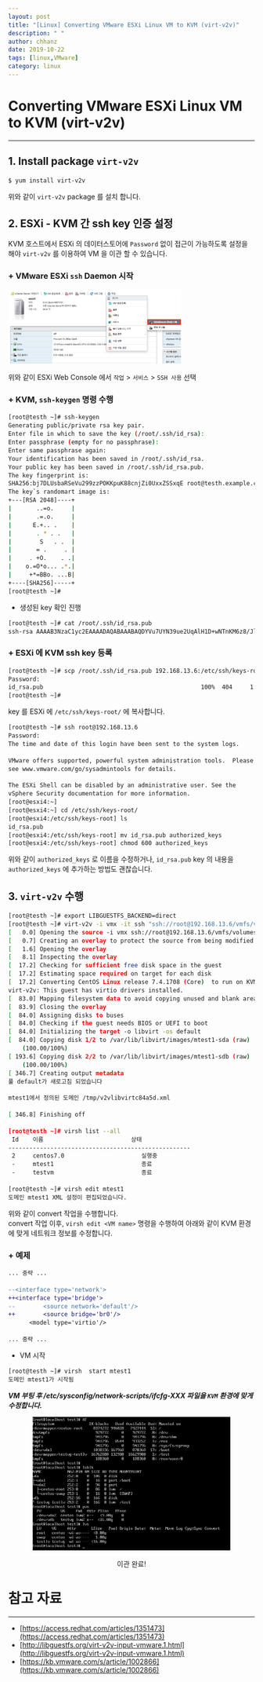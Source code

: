 ```yaml
---
layout: post
title: "[Linux] Converting VMware ESXi Linux VM to KVM (virt-v2v)"
description: " "
author: chhanz
date: 2019-10-22
tags: [linux,VMware]
category: linux
---
```


# Converting VMware ESXi Linux VM to KVM (virt-v2v)
* * *   
## 1. Install package `virt-v2v`
```bash
$ yum install virt-v2v 
```
위와 같이 `virt-v2v` package 를 설치 합니다.   
## 2. ESXi - KVM 간 ssh key 인증 설정
KVM 호스트에서 ESXi 의 데이터스토어에 `Password` 없이 접근이 가능하도록 설정을 해야 `virt-v2v` 를 이용하여 VM 을 이관 할 수 있습니다.   
### + VMware ESXi `ssh` Daemon 시작
<img src="/assets/images/post/2019-10-22-virt-v2v/image1.png" style="max-width: 70%; height: auto;">   
    
위와 같이 ESXi Web Console 에서 `작업` > `서비스` > `SSH 사용` 선택   
   
### + KVM, `ssh-keygen` 명령 수행
```bash
[root@testh ~]# ssh-keygen
Generating public/private rsa key pair.
Enter file in which to save the key (/root/.ssh/id_rsa):
Enter passphrase (empty for no passphrase):
Enter same passphrase again:
Your identification has been saved in /root/.ssh/id_rsa.
Your public key has been saved in /root/.ssh/id_rsa.pub.
The key fingerprint is:
SHA256:bj7DLUsbaRSeVu299zzPOKKpuK88cnjZi0UxxZSSxqE root@testh.example.com
The key`s randomart image is:
+---[RSA 2048]----+
|       ..=o.     |
|       .=.o.     |
|      E.+.. .    |
|       . * . .   |
|        S   . .  |
|       = .     . |
|     . +O.    . .|
|    o.=O*o... .*.|
|     +*=BBo. ...B|
+----[SHA256]-----+
[root@testh ~]#
```
- 생성된 key 확인 진행   
```bash
[root@testh ~]# cat /root/.ssh/id_rsa.pub
ssh-rsa AAAAB3NzaC1yc2EAAAADAQABAAABAQDYVu7UYN39ue2UqAlH1D+wNTnKM6z8/JloAG0Om8w9vUTGuowXLHTRV9CGIcQ4NfGiUI/lqI2XV+ZY4XeGCE2H5LWDagRGCutJ9vh5/D3FGIEMOGez7qXdJm8/3xrhRa56rY9ie1NFGLpoi9Lkka/6Z48CJ20vvb9vJWZdX91WGkT8G0L5nv3B3JzCrY4VxYOYmxTwmu13DOeW0bbLs08pWWrbL10cIIP76NhZJG98wulQQYDo9091lqOGUsMQ1WQudw3ggIMxZ3N9eU+0nrpfsO5yKAOlRn9fQUYXFWaED1FKyOFYwYq26x8R9o/CMyQEfETv2Em2+sto7aSyK1eh root@testh.example.com
```
   
### + ESXi 에 KVM ssh key 등록
```bash
[root@testh ~]# scp /root/.ssh/id_rsa.pub 192.168.13.6:/etc/ssh/keys-root/
Password:
id_rsa.pub                                             100%  404     1.3MB/s   00:00
[root@testh ~]#
```
key 를 ESXi 에 `/etc/ssh/keys-root/` 에 복사합니다.   
```bash
[root@testh ~]# ssh root@192.168.13.6
Password:
The time and date of this login have been sent to the system logs.

VMware offers supported, powerful system administration tools.  Please
see www.vmware.com/go/sysadmintools for details.

The ESXi Shell can be disabled by an administrative user. See the
vSphere Security documentation for more information.
[root@esxi4:~]
[root@esxi4:~] cd /etc/ssh/keys-root/
[root@esxi4:/etc/ssh/keys-root] ls
id_rsa.pub
[root@esxi4:/etc/ssh/keys-root] mv id_rsa.pub authorized_keys
[root@esxi4:/etc/ssh/keys-root] chmod 600 authorized_keys
```
위와 같이 `authorized_keys` 로 이름을 수정하거나, `id_rsa.pub` key 의 내용을 `authorized_keys` 에 추가하는 방법도 괜찮습니다.   

## 3. `virt-v2v` 수행
```bash
[root@testh ~]# export LIBGUESTFS_BACKEND=direct
[root@testh ~]# virt-v2v -i vmx -it ssh "ssh://root@192.168.13.6/vmfs/volumes/NT_datastore/mtest1/mtest1.vmx"
[   0.0] Opening the source -i vmx ssh://root@192.168.13.6/vmfs/volumes/NT_datastore/mtest1/mtest1.vmx
[   0.7] Creating an overlay to protect the source from being modified
[   1.6] Opening the overlay
[   8.1] Inspecting the overlay
[  17.2] Checking for sufficient free disk space in the guest
[  17.2] Estimating space required on target for each disk
[  17.2] Converting CentOS Linux release 7.4.1708 (Core)  to run on KVM
virt-v2v: This guest has virtio drivers installed.
[  83.0] Mapping filesystem data to avoid copying unused and blank areas
[  83.9] Closing the overlay
[  84.0] Assigning disks to buses
[  84.0] Checking if the guest needs BIOS or UEFI to boot
[  84.0] Initializing the target -o libvirt -os default
[  84.0] Copying disk 1/2 to /var/lib/libvirt/images/mtest1-sda (raw)
    (100.00/100%)
[ 193.6] Copying disk 2/2 to /var/lib/libvirt/images/mtest1-sdb (raw)
    (100.00/100%)
[ 346.7] Creating output metadata
풀 default가 새로고침 되었습니다

mtest1에서 정의된 도메인 /tmp/v2vlibvirtc84a5d.xml

[ 346.8] Finishing off

[root@testh ~]# virsh list --all
 Id    이름                         상태
----------------------------------------------------
 2     centos7.0                      실행중
 -     mtest1                         종료
 -     testvm                         종료

[root@testh ~]# virsh edit mtest1
도메인 mtest1 XML 설정이 편집되었습니다.
```
위와 같이 convert 작업을 수행합니다.   
convert 작업 이후, `virsh edit <VM name>` 명령을 수행하여 아래와 같이 KVM 환경에 맞게 네트워크 정보를 수정합니다.   
### + 예제
```diff
... 중략 ...

--<interface type='network'>
++<interface type='bridge'>
--        <source network='default'/>
++        <source bridge='br0'/>
      <model type='virtio'/>

... 중략 ...
```
- VM 시작
```bash
[root@testh ~]# virsh  start mtest1
도메인 mtest1가 시작됨
```
***VM 부팅 후 /etc/sysconfig/network-scripts/ifcfg-XXX 파일을 `KVM` 환경에 맞게 수정합니다.***   
<center><img src="/assets/images/post/2019-10-22-virt-v2v/image2.png" style="max-width: 80%; height: auto;"><p>이관 완료!</p></center>   
   
   

# 참고 자료
* * *
- [https://access.redhat.com/articles/1351473](https://access.redhat.com/articles/1351473)   
- [http://libguestfs.org/virt-v2v-input-vmware.1.html](http://libguestfs.org/virt-v2v-input-vmware.1.html)   
- [https://kb.vmware.com/s/article/1002866](https://kb.vmware.com/s/article/1002866)   
